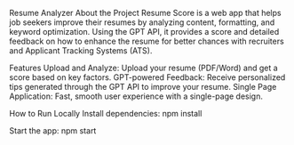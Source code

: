 Resume Analyzer
About the Project
Resume Score is a web app that helps job seekers improve their resumes by analyzing content, formatting, and keyword optimization. Using the GPT API, it provides a score and detailed feedback on how to enhance the resume for better chances with recruiters and Applicant Tracking Systems (ATS).

Features
Upload and Analyze: Upload your resume (PDF/Word) and get a score based on key factors.
GPT-powered Feedback: Receive personalized tips generated through the GPT API to improve your resume.
Single Page Application: Fast, smooth user experience with a single-page design.

How to Run Locally
Install dependencies:
npm install


Start the app:
npm start
